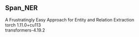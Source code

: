 <h2>Span_NER</h2>

A Frustratingly Easy Approach for Entity and Relation Extraction<br>
torch 1.11.0+cu113<br>
transformers-4.19.2<br>

